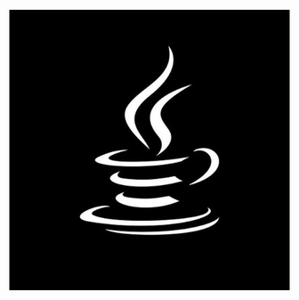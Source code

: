 <p align="center">
  <img src="https://github.com/Macc0de/Java_collection/blob/main/coffee.jpg">
</p> 
